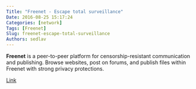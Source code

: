 ```yaml
---
Title: "Freenet - Escape total surveillance"
Date: 2016-08-25 15:17:24
Categories: [network]
Tags: [Freenet]
Slug: freenet-escape-total-surveillance
Authors: sedlav
---
```


**Freenet** is a peer-to-peer platform for censorship-resistant communication and publishing. Browse websites, post on forums, and publish files within Freenet with strong privacy protections.

[Link](https://freenetproject.org/)
